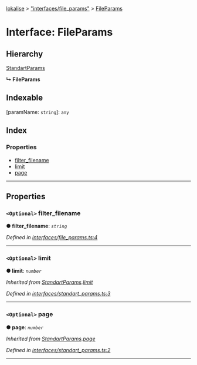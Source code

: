 [lokalise](../README.md) > ["interfaces/file_params"](../modules/_interfaces_file_params_.md) > [FileParams](../interfaces/_interfaces_file_params_.fileparams.md)

# Interface: FileParams

## Hierarchy

 [StandartParams](_interfaces_standart_params_.standartparams.md)

**↳ FileParams**

## Indexable

\[paramName: `string`\]:&nbsp;`any`
## Index

### Properties

* [filter_filename](_interfaces_file_params_.fileparams.md#filter_filename)
* [limit](_interfaces_file_params_.fileparams.md#limit)
* [page](_interfaces_file_params_.fileparams.md#page)

---

## Properties

<a id="filter_filename"></a>

### `<Optional>` filter_filename

**● filter_filename**: *`string`*

*Defined in [interfaces/file_params.ts:4](https://github.com/lokalise/node-lokalise-api/blob/7c5421a/src/interfaces/file_params.ts#L4)*

___
<a id="limit"></a>

### `<Optional>` limit

**● limit**: *`number`*

*Inherited from [StandartParams](_interfaces_standart_params_.standartparams.md).[limit](_interfaces_standart_params_.standartparams.md#limit)*

*Defined in [interfaces/standart_params.ts:3](https://github.com/lokalise/node-lokalise-api/blob/7c5421a/src/interfaces/standart_params.ts#L3)*

___
<a id="page"></a>

### `<Optional>` page

**● page**: *`number`*

*Inherited from [StandartParams](_interfaces_standart_params_.standartparams.md).[page](_interfaces_standart_params_.standartparams.md#page)*

*Defined in [interfaces/standart_params.ts:2](https://github.com/lokalise/node-lokalise-api/blob/7c5421a/src/interfaces/standart_params.ts#L2)*

___


